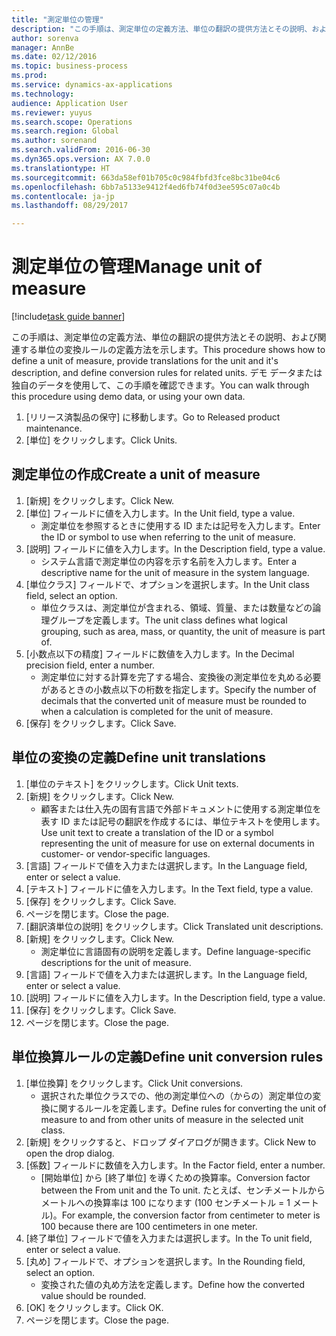 ```yaml
--- 
title: "測定単位の管理"
description: "この手順は、測定単位の定義方法、単位の翻訳の提供方法とその説明、および関連する単位の変換ルールの定義方法を示します。"
author: sorenva
manager: AnnBe
ms.date: 02/12/2016
ms.topic: business-process
ms.prod: 
ms.service: dynamics-ax-applications
ms.technology: 
audience: Application User
ms.reviewer: yuyus
ms.search.scope: Operations
ms.search.region: Global
ms.author: sorenand
ms.search.validFrom: 2016-06-30
ms.dyn365.ops.version: AX 7.0.0
ms.translationtype: HT
ms.sourcegitcommit: 663da58ef01b705c0c984fbfd3fce8bc31be04c6
ms.openlocfilehash: 6bb7a5133e9412f4ed6fb74f0d3ee595c07a0c4b
ms.contentlocale: ja-jp
ms.lasthandoff: 08/29/2017

---
```

# <a name="manage-unit-of-measure"></a><span data-ttu-id="3686c-103">測定単位の管理</span><span class="sxs-lookup"><span data-stu-id="3686c-103">Manage unit of measure</span></span>

[!include[task guide banner](../../includes/task-guide-banner.md)]

<span data-ttu-id="3686c-104">この手順は、測定単位の定義方法、単位の翻訳の提供方法とその説明、および関連する単位の変換ルールの定義方法を示します。</span><span class="sxs-lookup"><span data-stu-id="3686c-104">This procedure shows how to define a unit of measure, provide translations for the unit and it's description, and define conversion rules for related units.</span></span> <span data-ttu-id="3686c-105">デモ データまたは独自のデータを使用して、この手順を確認できます。</span><span class="sxs-lookup"><span data-stu-id="3686c-105">You can walk through this procedure using demo data, or using your own data.</span></span>

1. <span data-ttu-id="3686c-106">[リリース済製品の保守] に移動します。</span><span class="sxs-lookup"><span data-stu-id="3686c-106">Go to Released product maintenance.</span></span>
2. <span data-ttu-id="3686c-107">[単位] をクリックします。</span><span class="sxs-lookup"><span data-stu-id="3686c-107">Click Units.</span></span>

## <a name="create-a-unit-of-measure"></a><span data-ttu-id="3686c-108">測定単位の作成</span><span class="sxs-lookup"><span data-stu-id="3686c-108">Create a unit of measure</span></span>
1. <span data-ttu-id="3686c-109">[新規] をクリックします。</span><span class="sxs-lookup"><span data-stu-id="3686c-109">Click New.</span></span>
2. <span data-ttu-id="3686c-110">[単位] フィールドに値を入力します。</span><span class="sxs-lookup"><span data-stu-id="3686c-110">In the Unit field, type a value.</span></span>
    * <span data-ttu-id="3686c-111">測定単位を参照するときに使用する ID または記号を入力します。</span><span class="sxs-lookup"><span data-stu-id="3686c-111">Enter the ID or symbol to use when referring to the unit of measure.</span></span>  
3. <span data-ttu-id="3686c-112">[説明] フィールドに値を入力します。</span><span class="sxs-lookup"><span data-stu-id="3686c-112">In the Description field, type a value.</span></span>
    * <span data-ttu-id="3686c-113">システム言語で測定単位の内容を示す名前を入力します。</span><span class="sxs-lookup"><span data-stu-id="3686c-113">Enter a descriptive name for the unit of measure in the system language.</span></span>  
4. <span data-ttu-id="3686c-114">[単位クラス] フィールドで、オプションを選択します。</span><span class="sxs-lookup"><span data-stu-id="3686c-114">In the Unit class field, select an option.</span></span>
    * <span data-ttu-id="3686c-115">単位クラスは、測定単位が含まれる、領域、質量、または数量などの論理グループを定義します。</span><span class="sxs-lookup"><span data-stu-id="3686c-115">The unit class defines what logical grouping, such as area, mass, or quantity, the unit of measure is part of.</span></span>  
5. <span data-ttu-id="3686c-116">[小数点以下の精度] フィールドに数値を入力します。</span><span class="sxs-lookup"><span data-stu-id="3686c-116">In the Decimal precision field, enter a number.</span></span>
    * <span data-ttu-id="3686c-117">測定単位に対する計算を完了する場合、変換後の測定単位を丸める必要があるときの小数点以下の桁数を指定します。</span><span class="sxs-lookup"><span data-stu-id="3686c-117">Specify the number of decimals that the converted unit of measure must be rounded to when a calculation is completed for the unit of measure.</span></span>  
6. <span data-ttu-id="3686c-118">[保存] をクリックします。</span><span class="sxs-lookup"><span data-stu-id="3686c-118">Click Save.</span></span>

## <a name="define-unit-translations"></a><span data-ttu-id="3686c-119">単位の変換の定義</span><span class="sxs-lookup"><span data-stu-id="3686c-119">Define unit translations</span></span>
1. <span data-ttu-id="3686c-120">[単位のテキスト] をクリックします。</span><span class="sxs-lookup"><span data-stu-id="3686c-120">Click Unit texts.</span></span>
2. <span data-ttu-id="3686c-121">[新規] をクリックします。</span><span class="sxs-lookup"><span data-stu-id="3686c-121">Click New.</span></span>
    * <span data-ttu-id="3686c-122">顧客または仕入先の固有言語で外部ドキュメントに使用する測定単位を表す ID または記号の翻訳を作成するには、単位テキストを使用します。</span><span class="sxs-lookup"><span data-stu-id="3686c-122">Use unit text to create a translation of the ID or a symbol representing the unit of measure for use on external documents in customer- or vendor-specific languages.</span></span>  
3. <span data-ttu-id="3686c-123">[言語] フィールドで値を入力または選択します。</span><span class="sxs-lookup"><span data-stu-id="3686c-123">In the Language field, enter or select a value.</span></span>
4. <span data-ttu-id="3686c-124">[テキスト] フィールドに値を入力します。</span><span class="sxs-lookup"><span data-stu-id="3686c-124">In the Text field, type a value.</span></span>
5. <span data-ttu-id="3686c-125">[保存] をクリックします。</span><span class="sxs-lookup"><span data-stu-id="3686c-125">Click Save.</span></span>
6. <span data-ttu-id="3686c-126">ページを閉じます。</span><span class="sxs-lookup"><span data-stu-id="3686c-126">Close the page.</span></span>
7. <span data-ttu-id="3686c-127">[翻訳済単位の説明] をクリックします。</span><span class="sxs-lookup"><span data-stu-id="3686c-127">Click Translated unit descriptions.</span></span>
8. <span data-ttu-id="3686c-128">[新規] をクリックします。</span><span class="sxs-lookup"><span data-stu-id="3686c-128">Click New.</span></span>
    * <span data-ttu-id="3686c-129">測定単位に言語固有の説明を定義します。</span><span class="sxs-lookup"><span data-stu-id="3686c-129">Define language-specific descriptions for the unit of measure.</span></span>  
9. <span data-ttu-id="3686c-130">[言語] フィールドで値を入力または選択します。</span><span class="sxs-lookup"><span data-stu-id="3686c-130">In the Language field, enter or select a value.</span></span>
10. <span data-ttu-id="3686c-131">[説明] フィールドに値を入力します。</span><span class="sxs-lookup"><span data-stu-id="3686c-131">In the Description field, type a value.</span></span>
11. <span data-ttu-id="3686c-132">[保存] をクリックします。</span><span class="sxs-lookup"><span data-stu-id="3686c-132">Click Save.</span></span>
12. <span data-ttu-id="3686c-133">ページを閉じます。</span><span class="sxs-lookup"><span data-stu-id="3686c-133">Close the page.</span></span>

## <a name="define-unit-conversion-rules"></a><span data-ttu-id="3686c-134">単位換算ルールの定義</span><span class="sxs-lookup"><span data-stu-id="3686c-134">Define unit conversion rules</span></span>
1. <span data-ttu-id="3686c-135">[単位換算] をクリックします。</span><span class="sxs-lookup"><span data-stu-id="3686c-135">Click Unit conversions.</span></span>
    * <span data-ttu-id="3686c-136">選択された単位クラスでの、他の測定単位への（からの）測定単位の変換に関するルールを定義します。</span><span class="sxs-lookup"><span data-stu-id="3686c-136">Define rules for converting the unit of measure to and from other units of measure in the selected unit class.</span></span>  
2. <span data-ttu-id="3686c-137">[新規] をクリックすると、ドロップ ダイアログが開きます。</span><span class="sxs-lookup"><span data-stu-id="3686c-137">Click New to open the drop dialog.</span></span>
3. <span data-ttu-id="3686c-138">[係数] フィールドに数値を入力します。</span><span class="sxs-lookup"><span data-stu-id="3686c-138">In the Factor field, enter a number.</span></span>
    * <span data-ttu-id="3686c-139">[開始単位] から [終了単位] を導くための換算率。</span><span class="sxs-lookup"><span data-stu-id="3686c-139">Conversion factor between the From unit and the To unit.</span></span> <span data-ttu-id="3686c-140">たとえば、センチメートルからメートルへの換算率は 100 になります (100 センチメートル = 1 メートル)。</span><span class="sxs-lookup"><span data-stu-id="3686c-140">For example, the conversion factor from centimeter to meter is 100 because there are 100 centimeters in one meter.</span></span>  
4. <span data-ttu-id="3686c-141">[終了単位] フィールドで値を入力または選択します。</span><span class="sxs-lookup"><span data-stu-id="3686c-141">In the To unit field, enter or select a value.</span></span>
5. <span data-ttu-id="3686c-142">[丸め] フィールドで、オプションを選択します。</span><span class="sxs-lookup"><span data-stu-id="3686c-142">In the Rounding field, select an option.</span></span>
    * <span data-ttu-id="3686c-143">変換された値の丸め方法を定義します。</span><span class="sxs-lookup"><span data-stu-id="3686c-143">Define how the converted value should be rounded.</span></span>  
6. <span data-ttu-id="3686c-144">[OK] をクリックします。</span><span class="sxs-lookup"><span data-stu-id="3686c-144">Click OK.</span></span>
7. <span data-ttu-id="3686c-145">ページを閉じます。</span><span class="sxs-lookup"><span data-stu-id="3686c-145">Close the page.</span></span>


